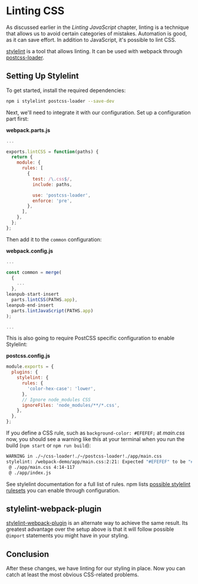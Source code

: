 # Linting CSS

As discussed earlier in the *Linting JavaScript* chapter, linting is a technique that allows us to avoid certain categories of mistakes. Automation is good, as it can save effort. In addition to JavaScript, it's possible to lint CSS.

[stylelint](http://stylelint.io/) is a tool that allows linting. It can be used with webpack through [postcss-loader](https://www.npmjs.com/package/postcss-loader).

## Setting Up Stylelint

To get started, install the required dependencies:

```bash
npm i stylelint postcss-loader --save-dev
```

Next, we'll need to integrate it with our configuration. Set up a configuration part first:

**webpack.parts.js**

```javascript
...

exports.lintCSS = function(paths) {
  return {
    module: {
      rules: [
        {
          test: /\.css$/,
          include: paths,

          use: 'postcss-loader',
          enforce: 'pre',
        },
      ],
    },
  };
};
```

Then add it to the `common` configuration:

**webpack.config.js**

```javascript
...

const common = merge(
  {
    ...
  },
leanpub-start-insert
  parts.lintCSS(PATHS.app),
leanpub-end-insert
  parts.lintJavaScript(PATHS.app)
);

...
```

This is also going to require PostCSS specific configuration to enable Stylelint:

**postcss.config.js**

```javascript
module.exports = {
  plugins: {
    stylelint: {
      rules: {
        'color-hex-case': 'lower',
      },
      // Ignore node_modules CSS
      ignoreFiles: 'node_modules/**/*.css',
    },
  },
};
```

If you define a CSS rule, such as `background-color: #EFEFEF;` at *main.css* now, you should see a warning like this at your terminal when you run the build (`npm start` or `npm run build`):

```bash
WARNING in ./~/css-loader!./~/postcss-loader!./app/main.css
stylelint: /webpack-demo/app/main.css:2:21: Expected "#EFEFEF" to be "#efefef" (color-hex-case)
 @ ./app/main.css 4:14-117
 @ ./app/index.js
```

See stylelint documentation for a full list of rules. npm lists [possible stylelint rulesets](https://www.npmjs.com/search?q=stylelint-config) you can enable through configuration.

## stylelint-webpack-plugin

[stylelint-webpack-plugin](https://www.npmjs.com/package/stylelint-webpack-plugin) is an alternate way to achieve the same result. Its greatest advantage over the setup above is that it will follow possible `@import` statements you might have in your styling.

## Conclusion

After these changes, we have linting for our styling in place. Now you can catch at least the most obvious CSS-related problems.
